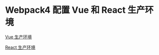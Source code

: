 # Webpack4 配置 Vue 和 React 生产环境

[Vue 生产环境](https://github.com/yywc/webpack-app/blob/production/doc/vue-app.md)

[React 生产环境](https://github.com/yywc/webpack-app/blob/production/doc/react-app.md)
